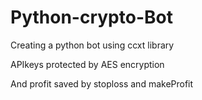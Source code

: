 # Python-crypto-Bot

Creating a python bot using ccxt library

APIkeys protected by AES encryption

And profit saved by stoploss and makeProfit

